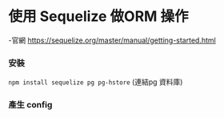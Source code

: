 #  使用 Sequelize 做ORM 操作

-官網 https://sequelize.org/master/manual/getting-started.html

### 安裝

 `npm install sequelize pg pg-hstore`  (連結pg 資料庫)


### 產生 config 

